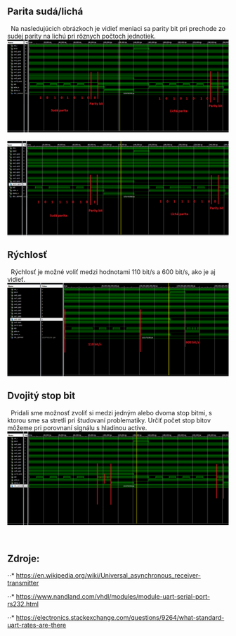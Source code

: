 ## Parita sudá/lichá
&nbsp;
Na nasledujúcich obrázkoch je vidieť meniaci sa parity bit pri prechode zo sudej parity na lichú pri rôznych počtoch jednotiek.
![logic](parity_1.png)
&nbsp;
![logic](parity_2.png)

## Rýchlosť
&nbsp;
Rýchlosť je možné voliť medzi hodnotami 110 bit/s a 600 bit/s, ako je aj vidieť.
![logic](speed.png)

## Dvojitý stop bit
&nbsp;
Pridali sme možnosť zvoliť si medzi jedným alebo dvoma stop bitmi, s ktorou sme sa stretli pri študovaní problematiky.
Určiť počet stop bitov môžeme pri porovnaní signálu s hladinou active.
![logic](double_stop.png)



&nbsp;
## Zdroje:
⋅⋅* <https://en.wikipedia.org/wiki/Universal_asynchronous_receiver-transmitter>

⋅⋅* <https://www.nandland.com/vhdl/modules/module-uart-serial-port-rs232.html>

⋅⋅* <https://electronics.stackexchange.com/questions/9264/what-standard-uart-rates-are-there>
